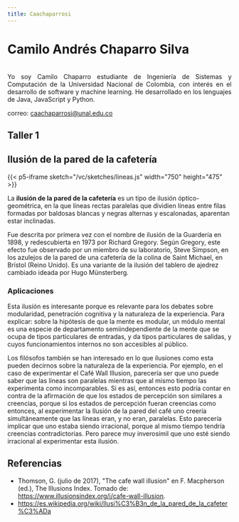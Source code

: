 ```yaml
---
title: Caachaparrosi
---
```


# Camilo Andrés Chaparro Silva
<br>

<div class="text" style="text-align: justify;">
Yo soy Camilo Chaparro estudiante de Ingeniería de Sistemas y Computación de la Universidad Nacional de Colombia, con interés en el desarrollo de software y machine learning. He desarrollado en los lenguajes de Java, JavaScript y Python.
</div>

correo: caachaparrosi@unal.edu.co


## <b>Taller 1</b>

## Ilusión de la pared de la cafetería

{{< p5-iframe sketch="/vc/sketches/lineas.js" width="750" height="475" >}}

La <b>ilusión de la pared de la cafetería</b> es un tipo de ilusión óptico-geométrica, en la que líneas rectas paralelas  que dividien líneas entre filas formadas por baldosas blancas y negras alternas y escalonadas, aparentan estar inclinadas.

Fue descrita por primera vez con el nombre de ilusión de la Guardería en 1898, y redescubierta en 1973 por Richard Gregory. Según Gregory, este efecto fue observado por un miembro de su laboratorio, Steve Simpson, en los azulejos de la pared de una cafetería de la colina de Saint Michael, en Brístol (Reino Unido). Es una variante de la ilusión del tablero de ajedrez cambiado ideada por Hugo Münsterberg.

### <b>Aplicaciones</b>

Esta ilusión es interesante porque es relevante para los debates sobre modularidad, penetración cognitiva y la naturaleza de la experiencia. Para explicar: sobre la hipótesis de que la mente es modular, un módulo mental es una especie de departamento semiindependiente de la mente que se ocupa de tipos particulares de entradas, y da tipos particulares de salidas, y cuyos funcionamientos internos no son accesibles al público.

Los filósofos también se han interesado en lo que ilusiones como esta pueden decirnos sobre la naturaleza de la experiencia. Por ejemplo, en el caso de experimentar el Café Wall Illusion, parecería ser que uno puede saber que las líneas son paralelas mientras que al mismo tiempo las experimenta como incomparables. Si es así, entonces esto podría contar en contra de la afirmación de que los estados de percepción son similares a creencias, porque si los estados de percepción fueran creencias como entonces, al experimentar la Ilusión de la pared del café uno creería simultáneamente que las líneas eran, y no eran, paralelas. Esto parecería implicar que uno estaba siendo irracional, porque al mismo tiempo tendría creencias contradictorias. Pero parece muy inverosímil que uno esté siendo irracional al experimentar esta ilusión.

## Referencias

* Thomson, G. (julio de 2017), "The cafe wall illusion" en F. Macpherson (ed.), The Illusions Index. Tomado de: https://www.illusionsindex.org/i/cafe-wall-illusion.
* https://es.wikipedia.org/wiki/Ilusi%C3%B3n_de_la_pared_de_la_cafeter%C3%ADa